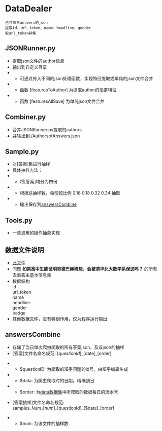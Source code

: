 DataDealer
========
	合并每日answers的json  
	提取id、url_token、name、headline、gender  
	取url_token并集  

## JSONRunner.py  
* 提取json文件的author信息  
* 输出到自定义目录  
* + 可通过传入不同的json处理函数，实现特征提取或单纯的json文件合并
* + 函数 [featuresToAuthor] 为提取author的指定特征
* + 函数 [featuresAllSave] 为单纯json文件合并

## Combiner.py  
* 合并JSONRunner.py提取的authors  
* 并输出到./AuthorsofAnswers.json  

## Sample.py
* 对[答案]集进行抽样
* 具体抽样方法：
* + 将[答案]均分为四份
* + 根据总抽样数，每份按比例 0.16 0.18 0.32 0.34 抽取
* + 输出保存到[answersCombine](./answersCombine)

## Tools.py
* 一些通用的操作抽象实现

## 数据文件说明  
* [此文件](./output/306537777_authorsCombination.json)  
* 问题 **如果高中生能证明哥德巴赫猜想，会被清华北大数学系保送吗？** 的所有去重答主基本信息集  
* 数据结构  
	id  
	url_token  
	name  
	headline  
	gender  
	badge  
* 其他数据文件，没有特别作用，仅为程序运行输出  

## answersCombine
* 存储了当日单次爬虫爬取的所有答案json，及该json的抽样
* [答案]文件名命名规范: [$questionId]\_[$date]\_[order]
+ + $questionID: 为爬取的知乎问题的id号，由知乎编辑生成
+ + $data: 为爬虫爬取时的日期，精确到日
+ + $order: 为[data数据集](../data)中所爬取的数据每日的流水号
* [答案抽样]文件名命名规范: samples\_Num\_[$num]\_[$questionId]\_[$date]\_[order]
+ + $num: 为该文件的抽样数
